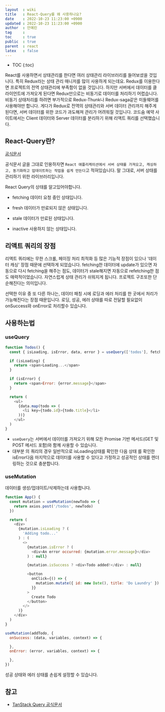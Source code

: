 ```yaml
---
layout  : wiki
title   : React-Query를 왜 사용하나요?
date    : 2022-10-23 11:23:00 +0900
updated : 2022-10-23 11:23:00 +0900
author  : 안예린
tag     : 
toc     : true
public  : true
parent  : react
latex   : false
---
```


* TOC
{:toc}

React를 사용하면서 상태관리를 한다면 여러 상태관리 라이브러리를 들어보셨을 것입니다. 특히 Redux라는 상태 관리 매니저를 많이 사용하게 되는데요. Redux를 이용한다면 프로젝트의 전역 상태관리에 부족함이 없을 것입니다. 하지만 서버에서 데이터를 클라이언트에 가져오게 된다면 Redux만으로는 비동기로 데이터를 처리하기 어렵습니다. 비동기 상태처리를 하려면 부가적으로 Redux-Thunk나 Redux-saga같은 미들웨어를 사용해야만 합니다. 게다가 Redux로 전역의 상태관리와 서버 데이터 관리까지 해주게 된다면, 서버 데이터를 위한 코드가 과도해져 관리가 어려워질 것입니다. 코드숨 예약 사이트에서는 Client 데이터와 Server 데이터를 분리하기 위해 리액트 쿼리를 선택했습니다.

## React-Query란?

[공식문서](https://tanstack.com/query/v4/docs/overview)

공식문서 글을 그대로 인용하자면 `React 애플리케이션에서 서버 상태를 가져오고, 캐싱하고, 동기화하고 업데이트하는 작업을 쉽게 만든다`고 적혀있습니다. 말 그대로, 서버 상태를 관리하기 위한 라이브러리입니다.

React Query의 상태를 알고있어야합니다.

- fetching
데이터 요청 중인 상태입니다. 

- fresh
데이터가 만료되지 않은 상태입니다.

- stale
데이터가 만료된 상태입니다.

- inactive
사용하지 않는 상태입니다. 

## 리액트 쿼리의 장점

리액트 쿼리에는 무한 스크롤, 페이징 처리 최적화 등 많은 기능적 장점이 있으나 '데이터 캐싱' 장점 때문에 선택하게 되었습니다.
fetching한 데이터에 update가 있으면 자동으로 다시 fetching을 해주는 점도, 데이터가 stale해지면 자동으로 refetching한 점도 매력적이었습니다. 자연스럽게 상태 관리가 쉬워지게 됩니다. 프로젝트 구조또한 단순해진다는 의미입니다. 

선택한 이유 중 또 다른 하나는, 데이터 패칭 시에 로딩과 에러 처리를 한 곳에서 처리가 가능해진다는 장점 때문입니다.
로딩, 성공, 에러 상태를 따로 전달할 필요없이 onSuccess와 onError로 처리할수 있습니다.

## 사용하는법

### useQuery

```js
function Todos() {
  const { isLoading, isError, data, error } = useQuery(['todos'], fetchTodoList)

  if (isLoading) {
    return <span>Loading...</span>
  }

  if (isError) {
    return <span>Error: {error.message}</span>
  }

  return (
    <ul>
      {data.map(todo => (
        <li key={todo.id}>{todo.title}</li>
      ))}
    </ul>
  )
}

```

- `useQuery`는 서버에서 데이터를 가져오기 위해 모든 Promise 기반 메서드(GET 및 POST 메서드 포함)와 함께 사용할 수 있습니다.
- 대부분 의 쿼리의 경우 일반적으로 isLoading상태를 확인한 다음 상태 를 확인한 isError다음 마지막으로 데이터를 사용할 수 있다고 가정하고 성공적인 상태를 렌더링하는 것으로 충분합니다.

### useMutation
데이터를 생성/업데이트/삭제하는데 사용합니다.

```js
function App() {
  const mutation = useMutation(newTodo => {
    return axios.post('/todos', newTodo)
  })

  return (
    <div>
      {mutation.isLoading ? (
        'Adding todo...'
      ) : (
        <>
          {mutation.isError ? (
            <div>An error occurred: {mutation.error.message}</div>
          ) : null}

          {mutation.isSuccess ? <div>Todo added!</div> : null}

          <button
            onClick={() => {
              mutation.mutate({ id: new Date(), title: 'Do Laundry' })
            }}
          >
            Create Todo
          </button>
        </>
      )}
    </div>
  )
}
```

```js
useMutation(addTodo, {
  onSuccess: (data, variables, context) => {

  },
  onError: (error, variables, context) => {

  },
})
```

성공 상태와 에러 상태를 손쉽게 설정할 수 있습니다.

## 참고

- [TanStack Query 공식문서](https://tanstack.com/query/v4/docs/overview)